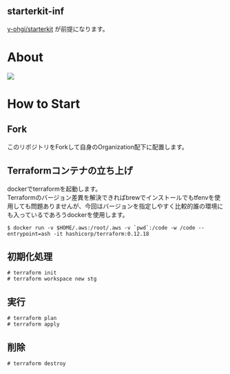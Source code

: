 starterkit-inf
---

[y-ohgi/starterkit](https://github.com/y-ohgi/starterkit) が前提になります。

# About
<img src="https://github.com/y-ohgi/starterkit-inf/blob/master/docs/architecture.png?raw=true" />

# How to Start
## Fork
このリポジトリをForkして自身のOrganization配下に配置します。

## Terraformコンテナの立ち上げ
dockerでterraformを起動します。  
Terraformのバージョン差異を解決できればbrewでインストールでもtfenvを使用しても問題ありませんが、今回はバージョンを指定しやすく比較的誰の環境にも入っているであろうdockerを使用します。
```
$ docker run -v $HOME/.aws:/root/.aws -v `pwd`:/code -w /code --entrypoint=ash -it hashicorp/terraform:0.12.18
```

## 初期化処理
```
# terraform init
# terraform workspace new stg
```

## 実行
```
# terraform plan
# terraform apply
```

## 削除
```
# terraform destroy
```
